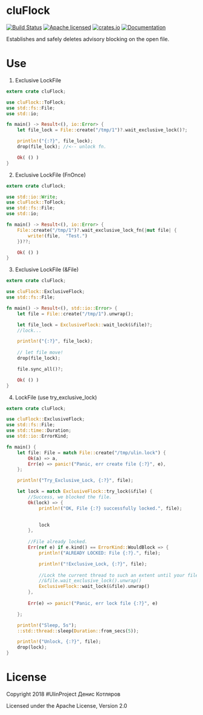 # cluFlock

[![Build Status](https://travis-ci.org/clucompany/cluFlock.svg?branch=master)](https://travis-ci.org/clucompany/cluFlock)
[![Apache licensed](https://img.shields.io/badge/license-Apache%202.0-blue.svg)](./LICENSE)
[![crates.io](http://meritbadge.herokuapp.com/cluFlock)](https://crates.io/crates/cluFlock)
[![Documentation](https://docs.rs/cluFlock/badge.svg)](https://docs.rs/cluFlock)

Establishes and safely deletes advisory blocking on the open file.

# Use
1. Exclusive LockFile

```rust
extern crate cluFlock;

use cluFlock::ToFlock;
use std::fs::File;
use std::io;

fn main() -> Result<(), io::Error> {
	let file_lock = File::create("/tmp/1")?.wait_exclusive_lock()?;

	println!("{:?}", file_lock);
	drop(file_lock); //<-- unlock fn.

	Ok( () )
}
```

2. Exclusive LockFile (FnOnce)

```rust
extern crate cluFlock;

use std::io::Write;
use cluFlock::ToFlock;
use std::fs::File;
use std::io;

fn main() -> Result<(), io::Error> {
	File::create("/tmp/1")?.wait_exclusive_lock_fn(|mut file| {
		write!(file,  "Test.")
	})??;

	Ok( () )
}
```

3. Exclusive LockFile (&File)

```rust
extern crate cluFlock;

use cluFlock::ExclusiveFlock;
use std::fs::File;

fn main() -> Result<(), std::io::Error> {
	let file = File::create("/tmp/1").unwrap();

	let file_lock = ExclusiveFlock::wait_lock(&file)?;
	//lock...

	println!("{:?}", file_lock);
	
	// let file move! 
	drop(file_lock);

	file.sync_all()?;

	Ok( () )
}
```

4. LockFile (use try_exclusive_lock)

```rust
extern crate cluFlock;

use cluFlock::ExclusiveFlock;
use std::fs::File;
use std::time::Duration;
use std::io::ErrorKind;

fn main() {
	let file: File = match File::create("/tmp/ulin.lock") {
		Ok(a) => a,
		Err(e) => panic!("Panic, err create file {:?}", e),
	};

	println!("Try_Exclusive_Lock, {:?}", file);

	let lock = match ExclusiveFlock::try_lock(&file) {
		//Success, we blocked the file.
		Ok(lock) => {
			println!("OK, File {:?} successfully locked.", file);

			
			lock
		},
		
		//File already locked.
		Err(ref e) if e.kind() == ErrorKind::WouldBlock => {
			println!("ALREADY LOCKED: File {:?}.", file);

			println!("!Exclusive_Lock, {:?}", file);
			
			//Lock the current thread to such an extent until your file is unlocked.
			//&file.wait_exclusive_lock().unwrap()
			ExclusiveFlock::wait_lock(&file).unwrap()
		},
		
		Err(e) => panic!("Panic, err lock file {:?}", e)

	};

	println!("Sleep, 5s");
	::std::thread::sleep(Duration::from_secs(5));

	println!("Unlock, {:?}", file);
	drop(lock);
}
```

# License

Copyright 2018 #UlinProject Денис Котляров

Licensed under the Apache License, Version 2.0
